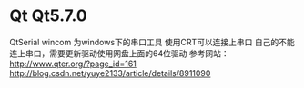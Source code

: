 # Qt  Qt5.7.0
QtSerial
wincom 为windows下的串口工具
使用CRT可以连接上串口 自己的不能连上串口，需要更新驱动使用网盘上面的64位驱动
参考网站：
http://www.qter.org/?page_id=161
http://blog.csdn.net/yuye2133/article/details/8911090